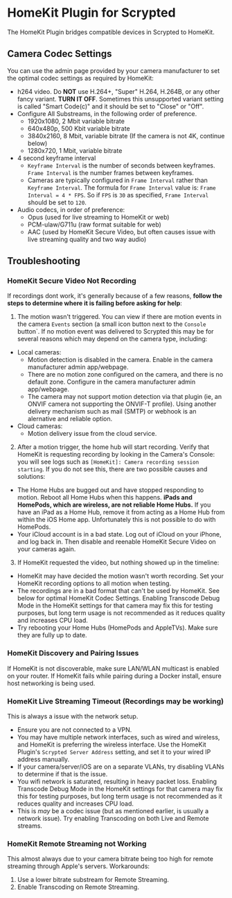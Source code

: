 # HomeKit Plugin for Scrypted

The HomeKit Plugin bridges compatible devices in Scrypted to HomeKit.

## Camera Codec Settings

You can use the admin page provided by your camera manufacturer to set the optimal codec settings as required by HomeKit:

* h264 video. Do **NOT** use H.264+, "Super" H.264, H.264B, or any other fancy variant. **TURN IT OFF**. Sometimes this unsupported variant setting is called "Smart Code(c)" and it should be set to "Close" or "Off".
* Configure All Substreams, in the following order of preference.
  * 1920x1080, 2 Mbit variable bitrate
  * 640x480p, 500 Kbit variable bitrate
  * 3840x2160, 8 Mbit, variable bitrate (If the camera is not 4K, continue below)
  * 1280x720, 1 Mbit, variable bitrate
* 4 second keyframe interval
  * `Keyframe Interval` is the number of seconds between keyframes. `Frame Interval` is the number frames between keyframes.
  * Cameras are typically configured in `Frame Interval` rather than `Keyframe Interval`. The formula for `Frame Interval` value is: `Frame Interval = 4 * FPS`. So if `FPS` is `30` as specified, `Frame Interval` should be set to `120`.
* Audio codecs, in order of preference:
  * Opus (used for live streaming to HomeKit or web)
  * PCM-ulaw/G711u (raw format suitable for web)
  * AAC (used by HomeKit Secure Video, but often causes issue with live streaming quality and two way audio)

## Troubleshooting

### HomeKit Secure Video Not Recording

If recordings dont work, it's generally because of a few reasons, **follow the steps to determine where it is failing before asking for help**:

1) The motion wasn't triggered. You can view if there are motion events in the camera `Events` section (a small icon button next to the `Console` button`. If no motion event was delivered to Scrypted this may be for several reasons which may depend on the camera type, including:
  * Local cameras:
    * Motion detection is disabled in the camera. Enable in the camera manufacturer admin app/webpage.
    * There are no motion zone configured on the camera, and there is no default zone. Configure in the camera manufacturer admin app/webpage.
    * The camera may not support motion detection via that plugin (ie, an ONVIF camera not supporting the ONVIF-T profile). Using another delivery mechanism such as mail (SMTP) or webhook is an alernative and reliable option.
  * Cloud cameras:
    * Motion delivery issue from the cloud service.

2) After a motion trigger, the home hub will start recording. Verify that HomeKit is requesting recording by looking in the Camera's Console: you will see logs such as `[HomeKit]: Camera recording session starting`. If you do not see this, there are two possible causes and solutions:
  * The Home Hubs are bugged out and have stopped responding to motion. Reboot all Home Hubs when this happens. **iPads and HomePods, which are wireless, are not reliable Home Hubs.** If you have an iPad as a Home Hub, remove it from acting as a Home Hub from within the iOS Home app. Unfortunately this is not possible to do with HomePods.
  * Your iCloud account is in a bad state. Log out of iCloud on your iPhone, and log back in. Then disable and reenable HomeKit Secure Video on your cameras again.

3) If HomeKit requested the video, but nothing showed up in the timeline:
  * HomeKit may have decided the motion wasn't worth recording. Set your HomeKit recording options to all motion when testing.
  * The recordings are in a bad format that can't be used by HomeKit. See below for optimal HomeKit Codec Settings. Enabling Transcode Debug Mode in the HomeKit settings for that camera may fix this for testing purposes, but long term usage is not recommended as it reduces quality and increases CPU load.
  * Try rebooting your Home Hubs (HomePods and AppleTVs). Make sure they are fully up to date.

### HomeKit Discovery and Pairing Issues

If HomeKit is not discoverable, make sure LAN/WLAN multicast is enabled on your router.
If HomeKit fails while pairing during a Docker install, ensure host networking is being used.

### HomeKit Live Streaming Timeout (Recordings may be working)

This is always a issue with the network setup. 
  * Ensure you are not connected to a VPN.
  * You may have multiple network interfaces, such as wired and wireless, and HomeKit is preferring the wireless interface. Use the HomeKit Plugin's `Scrypted Server Address` setting, and set it to your wired IP address manually.
  * If your camera/server/iOS are on a separate VLANs, try disabling VLANs to determine if that is the issue.
  * You wifi network is saturated, resulting in heavy packet loss. Enabling Transcode Debug Mode in the HomeKit settings for that camera may fix this for testing purposes, but long term usage is not recommended as it reduces quality and increases CPU load.
  * This is *may* be a codec issue (but as mentioned earlier, is usually a network issue). Try enabling Transcoding on both Live and Remote streams.

### HomeKit Remote Streaming not Working

This almost always due to your camera bitrate being too high for remote streaming through Apple's servers. Workarounds:
1) Use a lower bitrate substream for Remote Streaming.
2) Enable Transcoding on Remote Streaming.
